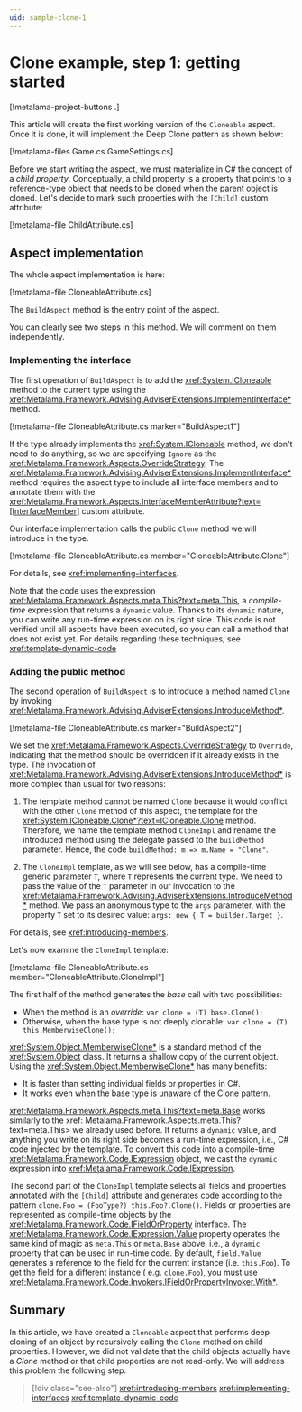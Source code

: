 ```yaml
---
uid: sample-clone-1
---
```


# Clone example, step 1: getting started

[!metalama-project-buttons .]

This article will create the first working version of the `Cloneable` aspect. Once it is done, it will implement the
Deep Clone pattern as shown below:

[!metalama-files Game.cs GameSettings.cs]

Before we start writing the aspect, we must materialize in C# the concept of a _child property_. Conceptually, a child
property is a property that points to a reference-type object that needs to be cloned when the parent object is cloned.
Let's decide to mark such properties with the `[Child]` custom attribute:

[!metalama-file ChildAttribute.cs]

## Aspect implementation

The whole aspect implementation is here:

[!metalama-file CloneableAttribute.cs]

The `BuildAspect` method is the entry point of the aspect.

You can clearly see two steps in this method. We will comment on them independently.

### Implementing the interface

The first operation of `BuildAspect` is to add the <xref:System.ICloneable> method to the current type using
the <xref:Metalama.Framework.Advising.AdviserExtensions.ImplementInterface*> method.

[!metalama-file CloneableAttribute.cs marker="BuildAspect1"]

If the type already implements the <xref:System.ICloneable> method, we don't need to do anything, so we are
specifying `Ignore` as the <xref:Metalama.Framework.Aspects.OverrideStrategy>.
The <xref:Metalama.Framework.Advising.AdviserExtensions.ImplementInterface*> method requires the aspect type to include
all
interface members and to annotate them with
the <xref:Metalama.Framework.Aspects.InterfaceMemberAttribute?text=[InterfaceMember]> custom attribute.

Our interface implementation calls the public `Clone` method we will introduce in the type.

[!metalama-file CloneableAttribute.cs member="CloneableAttribute.Clone"]

For details, see <xref:implementing-interfaces>.

Note that the code uses the expression <xref:Metalama.Framework.Aspects.meta.This?text=meta.This>, a _compile-time_
expression that returns a `dynamic` value. Thanks to its `dynamic` nature, you can write any run-time expression on its
right side. This code is not verified until all aspects have been executed, so you can call a method that does not exist
yet. For details regarding these techniques, see <xref:template-dynamic-code>

### Adding the public method

The second operation of `BuildAspect` is to introduce a method named `Clone` by
invoking <xref:Metalama.Framework.Advising.AdviserExtensions.IntroduceMethod*>.

[!metalama-file CloneableAttribute.cs marker="BuildAspect2"]

We set the <xref:Metalama.Framework.Aspects.OverrideStrategy> to `Override`, indicating that the method should be
overridden if it already exists in the type. The invocation
of <xref:Metalama.Framework.Advising.AdviserExtensions.IntroduceMethod*> is more complex than usual for two reasons:

1. The template method cannot be named `Clone` because it would conflict with the other `Clone` method of this aspect,
   the template for the <xref:System.ICloneable.Clone*?text=ICloneable.Clone> method. Therefore, we name the template
   method `CloneImpl` and rename the introduced method using the delegate passed to the `buildMethod` parameter. Hence,
   the code `buildMethod: m => m.Name = "Clone"`.

2. The `CloneImpl` template, as we will see below, has a compile-time generic parameter `T`, where `T` represents the
   current type. We need to pass the value of the `T` parameter in our invocation to
   the <xref:Metalama.Framework.Advising.AdviserExtensions.IntroduceMethod*> method. We pass an anonymous type to
   the `args` parameter, with the property `T` set to its desired value:  `args: new { T = builder.Target }`.

For details, see <xref:introducing-members>.

Let's now examine the `CloneImpl` template:

[!metalama-file CloneableAttribute.cs member="CloneableAttribute.CloneImpl"]

The first half of the method generates the _base_ call with two possibilities:

* When the method is an _override_: `var clone = (T) base.Clone();`
* Otherwise, when the base type is not deeply clonable: `var clone = (T) this.MemberwiseClone();`

<xref:System.Object.MemberwiseClone*> is a standard method of the <xref:System.Object> class. It returns a shallow copy
of the current object. Using the <xref:System.Object.MemberwiseClone*> has many benefits:

* It is faster than setting individual fields or properties in C#.
* It works even when the base type is unaware of the Clone pattern.

<xref:Metalama.Framework.Aspects.meta.This?text=meta.Base> works similarly to the xref:
Metalama.Framework.Aspects.meta.This?text=meta.This> we already used before. It returns a `dynamic` value, and anything
you write on its right side becomes a run-time expression, i.e., C# code injected by the template. To convert this code
into a compile-time <xref:Metalama.Framework.Code.IExpression> object, we cast the `dynamic` expression
into <xref:Metalama.Framework.Code.IExpression>.

The second part of the `CloneImpl` template selects all fields and properties annotated with the `[Child]` attribute and
generates code according to the pattern `clone.Foo = (FooType?) this.Foo?.Clone()`. Fields or properties are represented
as compile-time objects by the <xref:Metalama.Framework.Code.IFieldOrProperty> interface.
The <xref:Metalama.Framework.Code.IExpression.Value> property operates the same kind of magic as `meta.This`
or `meta.Base` above, i.e., a `dynamic` property that can be used in run-time code. By default, `field.Value` generates
a reference to the field for the current instance (i.e. `this.Foo`). To get the field for a different instance (
e.g. `clone.Foo`), you must use <xref:Metalama.Framework.Code.Invokers.IFieldOrPropertyInvoker.With*>.

## Summary

In this article, we have created a `Cloneable` aspect that performs deep cloning of an object by recursively calling
the `Clone` method on child properties. However, we did not validate that the child objects actually have a _Clone_
method or that child properties are not read-only. We will address this problem the following step.

> [!div class="see-also"]
> <xref:introducing-members>
> <xref:implementing-interfaces>
> <xref:template-dynamic-code>
